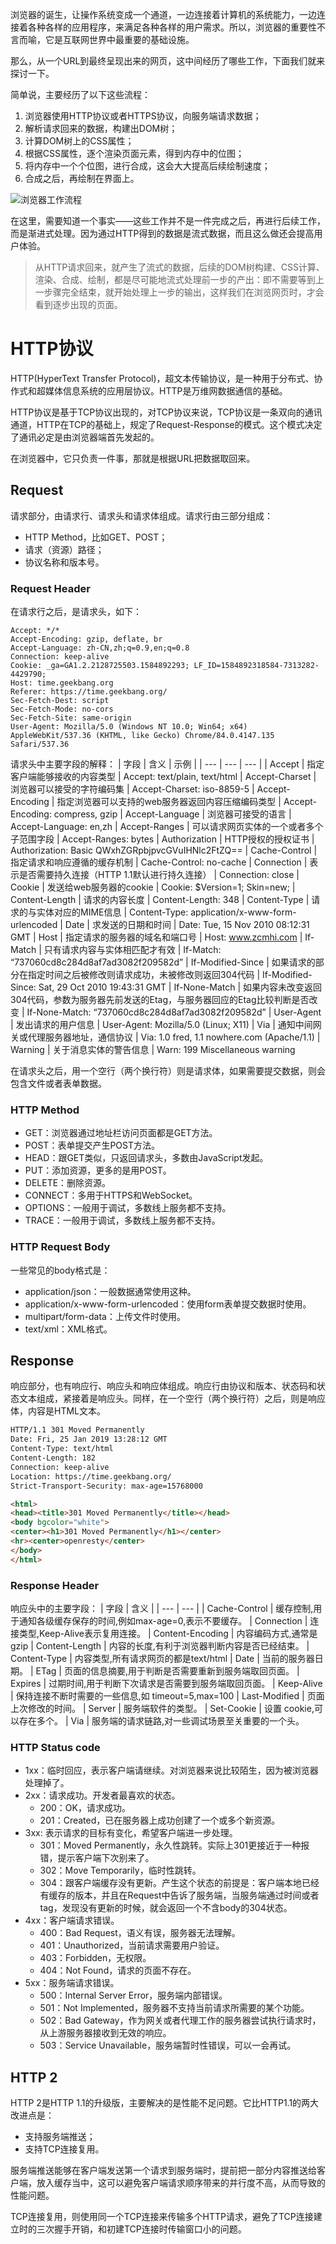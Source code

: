 浏览器的诞生，让操作系统变成一个通道，一边连接着计算机的系统能力，一边连接着各种各样的应用程序，来满足各种各样的用户需求。所以，浏览器的重要性不言而喻，它是互联网世界中最重要的基础设施。

那么，从一个URL到最终呈现出来的网页，这中间经历了哪些工作，下面我们就来探讨一下。

简单说，主要经历了以下这些流程：
1. 浏览器使用HTTP协议或者HTTPS协议，向服务端请求数据；
2. 解析请求回来的数据，构建出DOM树；
3. 计算DOM树上的CSS属性；
4. 根据CSS属性，逐个渲染页面元素，得到内存中的位图；
5. 将内存中一个个位图，进行合成，这会大大提高后续绘制速度；
6. 合成之后，再绘制在界面上。

![浏览器工作流程](../images/brower-workflow.jpg)

在这里，需要知道一个事实——这些工作并不是一件完成之后，再进行后续工作，而是渐进式处理。因为通过HTTP得到的数据是流式数据，而且这么做还会提高用户体验。

>从HTTP请求回来，就产生了流式的数据，后续的DOM树构建、CSS计算、渲染、合成、绘制，都是尽可能地流式处理前一步的产出：即不需要等到上一步骤完全结束，就开始处理上一步的输出，这样我们在浏览网页时，才会看到逐步出现的页面。

# HTTP协议
HTTP(HyperText Transfer Protocol)，超文本传输协议，是一种用于分布式、协作式和超媒体信息系统的应用层协议。HTTP是万维网数据通信的基础。

HTTP协议是基于TCP协议出现的，对TCP协议来说，TCP协议是一条双向的通讯通道，HTTP在TCP的基础上，规定了Request-Response的模式。这个模式决定了通讯必定是由浏览器端首先发起的。

在浏览器中，它只负责一件事，那就是根据URL把数据取回来。

## Request
请求部分，由请求行、请求头和请求体组成。请求行由三部分组成：
- HTTP Method，比如GET、POST；
- 请求（资源）路径；
- 协议名称和版本号。

### Request Header
在请求行之后，是请求头，如下：
```
Accept: */*
Accept-Encoding: gzip, deflate, br
Accept-Language: zh-CN,zh;q=0.9,en;q=0.8
Connection: keep-alive
Cookie: _ga=GA1.2.2128725503.1584892293; LF_ID=1584892318584-7313282-4429790;
Host: time.geekbang.org
Referer: https://time.geekbang.org/
Sec-Fetch-Dest: script
Sec-Fetch-Mode: no-cors
Sec-Fetch-Site: same-origin
User-Agent: Mozilla/5.0 (Windows NT 10.0; Win64; x64) AppleWebKit/537.36 (KHTML, like Gecko) Chrome/84.0.4147.135 Safari/537.36
```
请求头中主要字段的解释：
| 字段 | 含义 | 示例 |
| --- | --- | --- |
| Accept | 指定客户端能够接收的内容类型 | Accept: text/plain, text/html
| Accept-Charset | 浏览器可以接受的字符编码集 | Accept-Charset: iso-8859-5
| Accept-Encoding | 指定浏览器可以支持的web服务器返回内容压缩编码类型 | Accept-Encoding: compress, gzip
| Accept-Language | 浏览器可接受的语言 | Accept-Language: en,zh
| Accept-Ranges | 可以请求网页实体的一个或者多个子范围字段 | Accept-Ranges: bytes
| Authorization | HTTP授权的授权证书 | Authorization: Basic QWxhZGRpbjpvcGVuIHNlc2FtZQ==
| Cache-Control | 指定请求和响应遵循的缓存机制 | Cache-Control: no-cache
| Connection | 表示是否需要持久连接（HTTP 1.1默认进行持久连接） | Connection: close
| Cookie | 发送给web服务器的cookie | Cookie: $Version=1; Skin=new;
| Content-Length | 请求的内容长度 | Content-Length: 348
| Content-Type | 请求的与实体对应的MIME信息 | Content-Type: application/x-www-form-urlencoded
| Date | 求发送的日期和时间 | Date: Tue, 15 Nov 2010 08:12:31 GMT
| Host | 指定请求的服务器的域名和端口号 | Host: www.zcmhi.com
| If-Match | 只有请求内容与实体相匹配才有效 | If-Match: “737060cd8c284d8af7ad3082f209582d”
| If-Modified-Since | 如果请求的部分在指定时间之后被修改则请求成功，未被修改则返回304代码 | If-Modified-Since: Sat, 29 Oct 2010 19:43:31 GMT
| If-None-Match | 如果内容未改变返回304代码，参数为服务器先前发送的Etag，与服务器回应的Etag比较判断是否改变 | If-None-Match: “737060cd8c284d8af7ad3082f209582d”
| User-Agent | 发出请求的用户信息 | User-Agent: Mozilla/5.0 (Linux; X11)
| Via | 通知中间网关或代理服务器地址，通信协议 | Via: 1.0 fred, 1.1 nowhere.com (Apache/1.1)
| Warning | 关于消息实体的警告信息 | Warn: 199 Miscellaneous warning

在请求头之后，用一个空行（两个换行符）则是请求体，如果需要提交数据，则会包含文件或者表单数据。

### HTTP Method
- GET：浏览器通过地址栏访问页面都是GET方法。
- POST：表单提交产生POST方法。
- HEAD：跟GET类似，只返回请求头，多数由JavaScript发起。
- PUT：添加资源，更多的是用POST。
- DELETE：删除资源。
- CONNECT：多用于HTTPS和WebSocket。
- OPTIONS：一般用于调试，多数线上服务都不支持。
- TRACE：一般用于调试，多数线上服务都不支持。

### HTTP Request Body
一些常见的body格式是：
- application/json：一般数据通常使用这种。
- application/x-www-form-urlencoded：使用form表单提交数据时使用。
- multipart/form-data：上传文件时使用。
- text/xml：XML格式。

## Response
响应部分，也有响应行、响应头和响应体组成。响应行由协议和版本、状态码和状态文本组成，紧接着是响应头。同样，在一个空行（两个换行符）之后，则是响应体，内容是HTML文本。
```html
HTTP/1.1 301 Moved Permanently
Date: Fri, 25 Jan 2019 13:28:12 GMT
Content-Type: text/html
Content-Length: 182
Connection: keep-alive
Location: https://time.geekbang.org/
Strict-Transport-Security: max-age=15768000

<html>
<head><title>301 Moved Permanently</title></head>
<body bgcolor="white">
<center><h1>301 Moved Permanently</h1></center>
<hr><center>openresty</center>
</body>
</html>
```
### Response Header
响应头中的主要字段：
| 字段 | 含义 |
| --- | --- |
| Cache-Control | 缓存控制,用于通知各级缓存保存的时间,例如max-age=0,表示不要缓存。
| Connection | 连接类型,Keep-Alive表示复用连接。
| Content-Encoding | 内容编码方式,通常是gzip
| Content-Length | 内容的长度,有利于浏览器判断内容是否已经结束。
| Content-Type | 内容类型,所有请求网页的都是text/html
| Date | 当前的服务器日期。
| ETag | 页面的信息摘要,用于判断是否需要重新到服务端取回页面。
| Expires | 过期时间,用于判断下次请求是否需要到服务端取回页面。
| Keep-Alive | 保持连接不断时需要的一些信息,如 timeout=5,max=100
| Last-Modified | 页面上次修改的时间。
| Server | 服务端软件的类型。
| Set-Cookie | 设置 cookie,可以存在多个。
| Via | 服务端的请求链路,对一些调试场景至关重要的一个头。

### HTTP Status code
- 1xx：临时回应，表示客户端请继续。对浏览器来说比较陌生，因为被浏览器处理掉了。
- 2xx：请求成功。开发者最喜欢的状态。
    - 200：OK，请求成功。
    - 201：Created，已在服务器上成功创建了一个或多个新资源。
- 3xx: 表示请求的目标有变化，希望客户端进一步处理。
    - 301：Moved Permanently，永久性跳转。实际上301更接近于一种报错，提示客户端下次别来了。
    - 302：Move Temporarily，临时性跳转。
    - 304：跟客户端缓存没有更新。产生这个状态的前提是：客户端本地已经有缓存的版本，并且在Request中告诉了服务端，当服务端通过时间或者tag，发现没有更新的时候，就会返回一个不含body的304状态。
- 4xx：客户端请求错误。
    - 400：Bad Request，语义有误，服务器无法理解。
    - 401：Unauthorized，当前请求需要用户验证。
    - 403：Forbidden，无权限。
    - 404：Not Found，请求的页面不存在。
- 5xx：服务端请求错误。
    - 500：Internal Server Error，服务端内部错误。
    - 501：Not Implemented，服务器不支持当前请求所需要的某个功能。
    - 502：Bad Gateway，作为网关或者代理工作的服务器尝试执行请求时，从上游服务器接收到无效的响应。
    - 503：Service Unavailable，服务端暂时性错误，可以一会再试。

## HTTP 2
HTTP 2是HTTP 1.1的升级版，主要解决的是性能不足问题。它比HTTP1.1的两大改进点是：
- 支持服务端推送；
- 支持TCP连接复用。

服务端推送能够在客户端发送第一个请求到服务端时，提前把一部分内容推送给客户端，放入缓存当中，这可以避免客户端请求顺序带来的并行度不高，从而导致的性能问题。

TCP连接复用，则使用同一个TCP连接来传输多个HTTP请求，避免了TCP连接建立时的三次握手开销，和初建TCP连接时传输窗口小的问题。